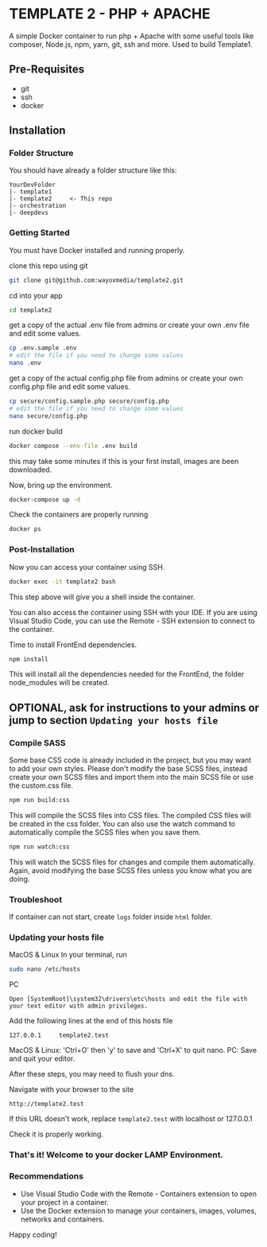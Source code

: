 # TEMPLATE 2 - PHP + APACHE
A simple Docker container to run php + Apache with some useful tools like composer, Node.js, npm, yarn, git, ssh and more. Used to build Template1.

## Pre-Requisites

* git
* ssh
* docker

## Installation

### Folder Structure

You should have already a folder structure like this:

    YourDevFolder
    |- template1
    |- template2     <- This repo
    |- orchestration
    |- deepdevs

### Getting Started

You must have Docker installed and running properly.

clone this repo using git

```sh
git clone git@github.com:wayoxmedia/template2.git
```

cd into your app

```sh
cd template2
```

get a copy of the actual .env file from admins or create your own .env file and edit some values.
```sh
cp .env.sample .env
# edit the file if you need to change some values
nano .env
```

get a copy of the actual config.php file from admins or create your own config.php file and edit some values.
```sh
cp secure/config.sample.php secure/config.php
# edit the file if you need to change some values
nano secure/config.php
```

run docker build
```sh
docker compose --env-file .env build
```

this may take some minutes if this is your first install, images are been downloaded.

Now, bring up the environment.

```sh
docker-compose up -d
```

Check the containers are properly running

```sh
docker ps
```

### Post-Installation
Now you can access your container using SSH.

```sh
docker exec -it template2 bash
```
This step above will give you a shell inside the container.

You can also access the container using SSH with your IDE.
If you are using Visual Studio Code, you can use the Remote - SSH extension to connect to the container.

Time to install FrontEnd dependencies.

```sh
npm install
```
This will install all the dependencies needed for the FrontEnd, the folder node_modules will be created.

## OPTIONAL, ask for instructions to your admins or jump to section `Updating your hosts file`
### Compile SASS
Some base CSS code is already included in the project, but you may want to add your own styles. Please don't modify the base SCSS files, instead create your own SCSS files and import them into the main SCSS file or use the custom.css file.
```sh
npm run build:css
```
This will compile the SCSS files into CSS files. The compiled CSS files will be created in the css folder.
You can also use the watch command to automatically compile the SCSS files when you save them.
```sh
npm run watch:css
```
This will watch the SCSS files for changes and compile them automatically. Again, avoid modifying the base SCSS files unless you know what you are doing.

### Troubleshoot

If container can not start, create `logs` folder inside `html` folder.

### Updating your hosts file
MacOS & Linux
In your terminal, run
```sh
sudo nano /etc/hosts
```
PC
```
Open [SystemRoot]\system32\drivers\etc\hosts and edit the file with your text editor with admin privileges.
```
Add the following lines at the end of this hosts file
```
127.0.0.1     template2.test
```
MacOS & Linux: 'Ctrl+O' then 'y' to save and 'Ctrl+X' to quit nano.
PC: Save and quit your editor.

After these steps, you may need to flush your dns.

Navigate with your browser to the site

`http://template2.test`

If this URL doesn't work, replace `template2.test` with localhost or 127.0.0.1

Check it is properly working.

### That's it! Welcome to your docker LAMP Environment.

### Recommendations

* Use Visual Studio Code with the Remote - Containers extension to open your project in a container.
* Use the Docker extension to manage your containers, images, volumes, networks and containers.

Happy coding!
